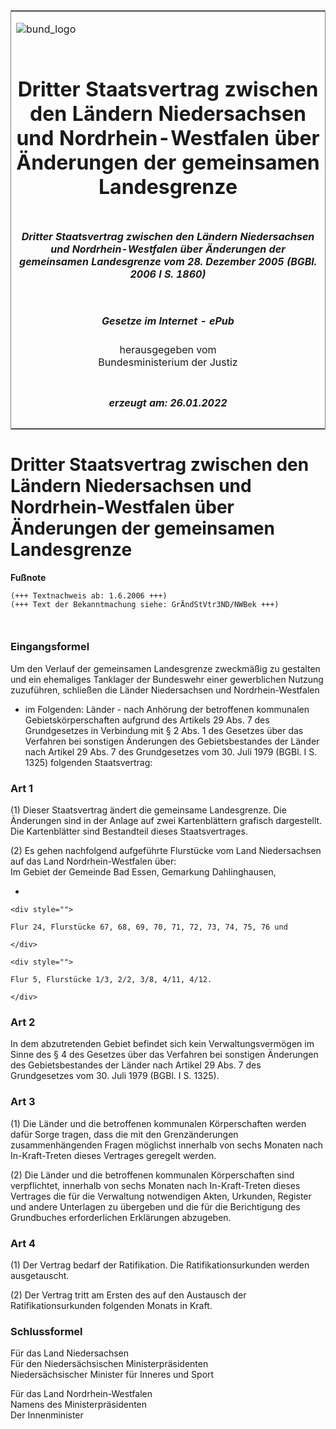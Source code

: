 <span id="DECKBLATT.html"></span>

<table border="0" frame="border" width="100%">

<tr valign="top">

<td align="left">

![bund\_logo](BfJ_2021_Web_de_de.gif)

</td>

<td align="right">

 

</td>

</tr>

<tr align="center" valign="middle">

<td colspan="2">

# Dritter Staatsvertrag zwischen den Ländern Niedersachsen und Nordrhein-Westfalen über Änderungen der gemeinsamen Landesgrenze

</td>

</tr>

<tr align="center" valign="middle">

<td colspan="2">

##### Dritter Staatsvertrag zwischen den Ländern Niedersachsen und Nordrhein-Westfalen über Änderungen der gemeinsamen Landesgrenze vom 28. Dezember 2005 (BGBl. 2006 I S. 1860)

</td>

</tr>

<tr align="center" valign="middle">

<td colspan="2">

  
  

##### Gesetze im Internet - ePub  
  
herausgegeben vom  
Bundesministerium der Justiz

</td>

</tr>

<tr align="center" valign="bottom">

<td colspan="2">

  
  

##### erzeugt am: 26.01.2022

</td>

</tr>

</table>

<span id="BJNR186000006.html"></span>

# Dritter Staatsvertrag zwischen den Ländern Niedersachsen und Nordrhein-Westfalen über Änderungen der gemeinsamen Landesgrenze

<div>

  
**Fußnote**

<div class="jnhtml">

<div>

<div class="jurAbsatz">

  

``` 
(+++ Textnachweis ab: 1.6.2006 +++)
(+++ Text der Bekanntmachung siehe: GrÄndStVtr3ND/NWBek +++)

 
```

</div>

</div>

</div>

</div>

<span id="BJNR186000006BJNE000100000.html"></span>

### Eingangsformel  

<div>

<div class="jnhtml">

<div>

<div class="jurAbsatz">

Um den Verlauf der gemeinsamen Landesgrenze zweckmäßig zu gestalten und
ein ehemaliges Tanklager der Bundeswehr einer gewerblichen Nutzung
zuzuführen, schließen die Länder Niedersachsen und Nordrhein-Westfalen
- im Folgenden: Länder - nach Anhörung der betroffenen kommunalen
Gebietskörperschaften aufgrund des Artikels 29 Abs. 7 des Grundgesetzes
in Verbindung mit § 2 Abs. 1 des Gesetzes über das Verfahren bei
sonstigen Änderungen des Gebietsbestandes der Länder nach Artikel 29
Abs. 7 des Grundgesetzes vom 30. Juli 1979 (BGBl. I S. 1325) folgenden
Staatsvertrag:

</div>

</div>

</div>

</div>

<span id="BJNR186000006BJNE000200000.html"></span>

### Art 1  

<div>

<div class="jnhtml">

<div>

<div class="jurAbsatz">

(1) Dieser Staatsvertrag ändert die gemeinsame Landesgrenze. Die
Änderungen sind in der Anlage auf zwei Kartenblättern grafisch
dargestellt. Die Kartenblätter sind Bestandteil dieses Staatsvertrages.

</div>

<div class="jurAbsatz">

(2) Es gehen nachfolgend aufgeführte Flurstücke vom Land Niedersachsen
auf das Land Nordrhein-Westfalen über:  
Im Gebiet der Gemeinde Bad Essen, Gemarkung Dahlinghausen,

  - 
    
    <div style="">
    
    Flur 24, Flurstücke 67, 68, 69, 70, 71, 72, 73, 74, 75, 76 und
    
    </div>
    
    <div style="">
    
    Flur 5, Flurstücke 1/3, 2/2, 3/8, 4/11, 4/12.
    
    </div>

</div>

</div>

</div>

</div>

<span id="BJNR186000006BJNE000300000.html"></span>

### Art 2  

<div>

<div class="jnhtml">

<div>

<div class="jurAbsatz">

In dem abzutretenden Gebiet befindet sich kein Verwaltungsvermögen im
Sinne des § 4 des Gesetzes über das Verfahren bei sonstigen Änderungen
des Gebietsbestandes der Länder nach Artikel 29 Abs. 7 des Grundgesetzes
vom 30. Juli 1979 (BGBl. I S. 1325).

</div>

</div>

</div>

</div>

<span id="BJNR186000006BJNE000400000.html"></span>

### Art 3  

<div>

<div class="jnhtml">

<div>

<div class="jurAbsatz">

(1) Die Länder und die betroffenen kommunalen Körperschaften werden
dafür Sorge tragen, dass die mit den Grenzänderungen zusammenhängenden
Fragen möglichst innerhalb von sechs Monaten nach In-Kraft-Treten dieses
Vertrages geregelt werden.

</div>

<div class="jurAbsatz">

(2) Die Länder und die betroffenen kommunalen Körperschaften sind
verpflichtet, innerhalb von sechs Monaten nach In-Kraft-Treten dieses
Vertrages die für die Verwaltung notwendigen Akten, Urkunden, Register
und andere Unterlagen zu übergeben und die für die Berichtigung des
Grundbuches erforderlichen Erklärungen abzugeben.

</div>

</div>

</div>

</div>

<span id="BJNR186000006BJNE000500000.html"></span>

### Art 4  

<div>

<div class="jnhtml">

<div>

<div class="jurAbsatz">

(1) Der Vertrag bedarf der Ratifikation. Die Ratifikationsurkunden
werden ausgetauscht.

</div>

<div class="jurAbsatz">

(2) Der Vertrag tritt am Ersten des auf den Austausch der
Ratifikationsurkunden folgenden Monats in Kraft.

</div>

</div>

</div>

</div>

<span id="BJNR186000006BJNE000600000.html"></span>

### Schlussformel  

<div>

<div class="jnhtml">

<div>

<div class="jurAbsatz">

Für das Land Niedersachsen  
Für den Niedersächsischen Ministerpräsidenten  
Niedersächsischer Minister für Inneres und Sport

</div>

<div class="jurAbsatz">

Für das Land Nordrhein-Westfalen  
Namens des Ministerpräsidenten  
Der Innenminister

</div>

</div>

</div>

</div>
